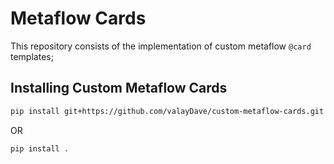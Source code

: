 # Metaflow Cards

This repository consists of the implementation of custom metaflow `@card` templates; 

## Installing Custom Metaflow Cards 

```sh
pip install git+https://github.com/valayDave/custom-metaflow-cards.git
```

OR 

```sh
pip install . 
```